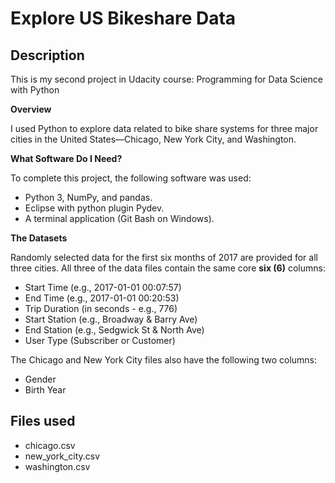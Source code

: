 # Explore US Bikeshare Data

## Description
This is my second project in Udacity course: Programming for Data Science with Python

**Overview**

I used Python to explore data related to bike share systems for three major cities in the United States—Chicago, New York City, and Washington.

**What Software Do I Need?**

To complete this project, the following software was used:
* Python 3, NumPy, and pandas.
* Eclipse with python plugin Pydev.
* A terminal application (Git Bash on Windows).

**The Datasets**

Randomly selected data for the first six months of 2017 are provided for all three cities. All three of the data files contain the same core **six (6)** columns:
- Start Time (e.g., 2017-01-01 00:07:57)
- End Time (e.g., 2017-01-01 00:20:53)
- Trip Duration (in seconds - e.g., 776)
- Start Station (e.g., Broadway & Barry Ave)
- End Station (e.g., Sedgwick St & North Ave)
- User Type (Subscriber or Customer)

The Chicago and New York City files also have the following two columns:
- Gender
- Birth Year

## Files used
* chicago.csv
* new_york_city.csv
* washington.csv
